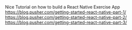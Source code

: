 
Nice Tutorial on how to build a React Native Exercise App
https://blog.pusher.com/getting-started-react-native-part-1/
https://blog.pusher.com/getting-started-react-native-part-2/
https://blog.pusher.com/getting-started-react-native-part-3/
